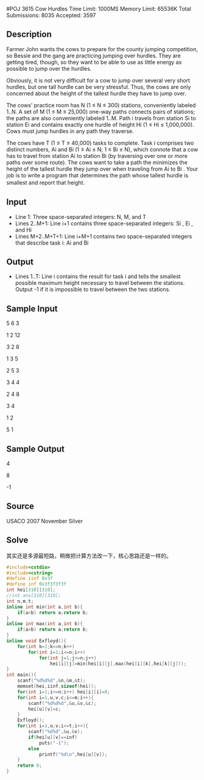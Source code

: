 #POJ 3615 Cow Hurdles
Time Limit: 1000MS		Memory Limit: 65536K
Total Submissions: 8035		Accepted: 3597
## Description

Farmer John wants the cows to prepare for the county jumping competition, so Bessie and the gang are practicing jumping over hurdles. They are getting tired, though, so they want to be able to use as little energy as possible to jump over the hurdles.

Obviously, it is not very difficult for a cow to jump over several very short hurdles, but one tall hurdle can be very stressful. Thus, the cows are only concerned about the height of the tallest hurdle they have to jump over.

The cows' practice room has N (1 ≤ N ≤ 300) stations, conveniently labeled 1..N. A set of M (1 ≤ M ≤ 25,000) one-way paths connects pairs of stations; the paths are also conveniently labeled 1..M. Path i travels from station Si to station Ei and contains exactly one hurdle of height Hi (1 ≤ Hi ≤ 1,000,000). Cows must jump hurdles in any path they traverse.

The cows have T (1 ≤ T ≤ 40,000) tasks to complete. Task i comprises two distinct numbers, Ai and Bi (1 ≤ Ai ≤ N; 1 ≤ Bi ≤ N), which connote that a cow has to travel from station Ai to station Bi (by traversing over one or more paths over some route). The cows want to take a path the minimizes the height of the tallest hurdle they jump over when traveling from Ai to Bi . Your job is to write a program that determines the path whose tallest hurdle is smallest and report that height.
　

## Input

* Line 1: Three space-separated integers: N, M, and T
* Lines 2..M+1: Line i+1 contains three space-separated integers: Si , Ei , and Hi 
* Lines M+2..M+T+1: Line i+M+1 contains two space-separated integers that describe task i: Ai and Bi

## Output

* Lines 1..T: Line i contains the result for task i and tells the smallest possible maximum height necessary to travel between the stations. Output -1 if it is impossible to travel between the two stations.

## Sample Input

5 6 3

1 2 12

3 2 8

1 3 5

2 5 3

3 4 4

2 4 8

3 4

1 2

5 1
## Sample Output

4

8

-1
## Source
USACO 2007 November Silver
## Solve
其实还是多源最短路，稍微把计算方法改一下，核心思路还是一样的。
```cpp
#include<cstdio>
#include<cstring>
#define iinf 0x3f
#define inf 0x3f3f3f3f
int hei[310][310];
//int ans[310][310];
int n,m,t;
inline int min(int a,int b){
	if(a<b) return a;return b;
}
inline int max(int a,int b){
	if(a>b) return a;return b;
}
inline void Exfloyd(){
	for(int k=1;k<=n;k++)
		for(int i=1;i<=n;i++)
			for(int j=1;j<=n;j++)
				hei[i][j]=min(hei[i][j],max(hei[i][k],hei[k][j]));
}
int main(){
	scanf("%d%d%d",&n,&m,&t);
	memset(hei,iinf,sizeof(hei));
	for(int i=1;i<=n;i++) hei[i][i]=0;
	for(int i=1,u,v,c;i<=m;i++){
		scanf("%d%d%d",&u,&v,&c);
		hei[u][v]=c;
	}
	Exfloyd();
	for(int i=1,u,v;i<=t;i++){
		scanf("%d%d",&u,&v);
		if(hei[u][v]==inf)
			puts("-1");
		else
			printf("%d\n",hei[u][v]);
	}
	return 0;
}
```